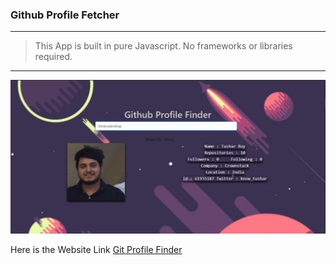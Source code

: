 ### Github Profile Fetcher 
---
>This App is built in pure Javascript. No frameworks or libraries required.

---

![Screenshot](https://github.com/binarydevelop/Learning-Projects/blob/main/Profile%20Finder%5BJavascript%5D/images/Screenshot%202021-01-05%20143630.jpg) 


Here is the Website Link [Git Profile Finder](profilefetch.ml)